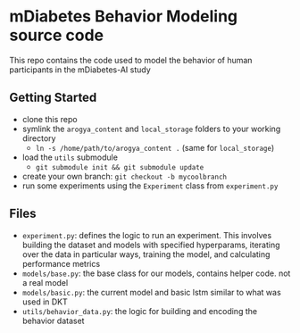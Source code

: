 # mDiabetes Behavior Modeling source code
This repo contains the code used to model the behavior of human participants
in the mDiabetes-AI study

## Getting Started
- clone this repo
- symlink the `arogya_content` and `local_storage` folders to your working directory
    - `ln -s /home/path/to/arogya_content .` (same for `local_storage`)
- load the `utils` submodule
	- `git submodule init && git submodule update`
- create your own branch: `git checkout -b mycoolbranch`
- run some experiments using the `Experiment` class from `experiment.py`

## Files
- `experiment.py`: defines the logic to run an experiment. This involves building the dataset and models with
specified hyperparams, iterating over the data in particular ways, training the model, and calculating performance metrics
- `models/base.py`: the base class for our models, contains helper code. not a real model
- `models/basic.py`: the current model and basic lstm similar to what was used in DKT
- `utils/behavior_data.py`: the logic for building and encoding the behavior dataset

